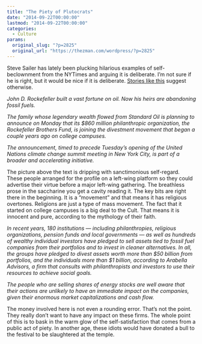 ```yaml
---
title: "The Piety of Plutocrats"
date: "2014-09-22T00:00:00"
lastmod: "2014-09-22T00:00:00"
categories:
  - Culture
params:
  original_slug: "?p=2825"
  original_url: "https://thezman.com/wordpress/?p=2825"
---
```


Steve Sailer has lately been plucking hilarious examples of
self-beclownment from the NYTimes and arguing it is deliberate. I’m not
sure if he is right, but it would be nice if it is deliberate. <a
href="http://www.nytimes.com/2014/09/22/us/heirs-to-an-oil-fortune-join-the-divestment-drive.html?_r=0"
rel="noopener noreferrer" target="_blank">Stories like this</a> suggest
otherwise.

*John D. Rockefeller built a vast fortune on oil. Now his heirs are
abandoning fossil fuels.*

*The family whose legendary wealth flowed from Standard Oil is planning
to announce on Monday that its $860 million philanthropic organization,
the Rockefeller Brothers Fund, is joining the divestment movement that
began a couple years ago on college campuses.*

*The announcement, timed to precede Tuesday’s opening of the United
Nations climate change summit meeting in New York City, is part of a
broader and accelerating initiative.*

The picture above the text is dripping with sanctimonious self-regard.
These people arranged for the profile on a left-wing platform so they
could advertise their virtue before a major left-wing gathering. The
breathless prose in the saccharine you get a cavity reading it. The key
bits are right there in the beginning. It is a “movement” and that means
it has religious overtones. Religions are just a type of mass movement.
The fact that it started on college campuses is a big deal to the Cult.
That means it is innocent and pure, according to the mythology of their
faith.

*In recent years, 180 institutions — including philanthropies, religious
organizations, pension funds and local governments — as well as hundreds
of wealthy individual investors have pledged to sell assets tied to
fossil fuel companies from their portfolios and to invest in cleaner
alternatives. In all, the groups have pledged to divest assets worth
more than $50 billion from portfolios, and the individuals more than $1
billion, according to Arabella Advisors, a firm that consults with
philanthropists and investors to use their resources to achieve social
goals.*

*The people who are selling shares of energy stocks are well aware that
their actions are unlikely to have an immediate impact on the companies,
given their enormous market capitalizations and cash flow.*

The money involved here is not even a rounding error. That’s not the
point. They really don’t want to have any impact on these firms. The
whole point of this is to bask in the warm glow of the self-satisfaction
that comes from a public act of piety. In another age, these idiots
would have donated a bull to the festival to be slaughtered at the
temple.
